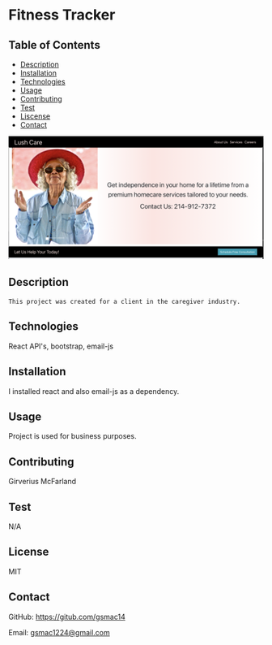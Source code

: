 
  # Fitness Tracker
  
  ## Table of Contents
  * [Description](#description)
  * [Installation](#installation)
  * [Technologies](#technologies)
  * [Usage](#usage)
  * [Contributing](#contributing)
  * [Test](#test)
  * [Liscense](#liscense)
  * [Contact](#contact)
  
![Alt text](/Lush-Pic.png)
  ## Description
  	This project was created for a client in the caregiver industry. 
  ## Technologies
  React API's, bootstrap, email-js

  ## Installation
  I installed react and also email-js as a dependency.
  
  ## Usage
  Project is used for business purposes. 
  
  ## Contributing 
  Girverius McFarland

  ## Test
  N/A 

  ## License
  MIT

  ## Contact
  GitHub: https://gitub.com/gsmac14

  Email: gsmac1224@gmail.com